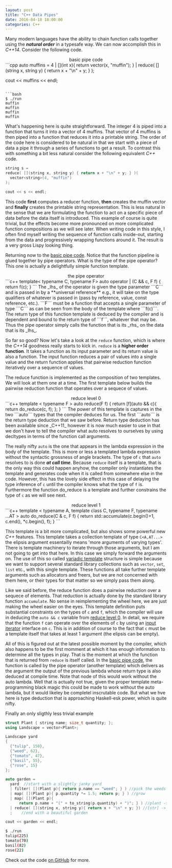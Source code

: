 ```yaml
---
layout: post
title: "C++ Data Pipes"
date: 2016-04-18 18:00:00
categories: C++
---
```


Many modern languages have the ability to chain function calls together using the **_natural order_** in a typesafe way. We can now accomplish this in _C++14_. Consider the following code.

<center class="caption"><a name="basic_pipe_code">basic pipe code</a></center>
```cpp
auto muffins =
4
| [](int x){ return vector<string>(x, "muffin"); }
| reduce( [](string x, string y) { return x + "\n" + y; } );

cout << muffins << endl;
```

```bash
$ ./run
muffin
muffin
muffin
muffin
```
What's happening here is quite straightforward. The integer 4 is piped into a function that turns it into a vector of 4 muffins. That vector of 4 muffins is then piped into a function that reduces it into a printable string. The order of the code here is considered to be natural in that we start with a piece of data a pipe it through a series of functions to get a result. To contrast this with something a bit less natural consider the following equivalent _C++_ code.

```c++
string s = 
reduce( [](string x, string y) { return x + "\n" + y; } )(
  vector<string>(4, "muffin") 
);

cout << s << endl;
```

This code **first** computes a reducer function, **then** creates the muffin vector and **finally** creates the printable string representation. This is less natural in the sense that we are formulating the function to act on a specific piece of data before the data itself is introduced. This example of course is quite trivial, but the effects become more pronounced on more complicated function compositions as we will see later. When writing code in this style, I often find myself writing the sequence of function calls inside-out, starting from the data and progressively wrapping functions around it. The result is a very gross Lispy looking thing.

Returning now to the <a href="#basic_pipe_code">basic pipe code</a>. Notice that the function pipeline is glued together by pipe operators. What is the type of the pipe operator? This one is actually a delightfully simple function template.

<center class="caption"><a name="pipe_operator">the pipe operator</a></center>
```c++
template< typename C, typename F>
auto
operator | (C && c, F f)
{
  return f(c);
}
```
The _lhs_ of the operator is given the type parameter ```C``` and is passed in by a **universal reference** e.g., it will take on the type qualifiers of whatever is passed in (pass by reference, value, const reference, etc.). ```F``` must be a function that accepts a single parameter of type ```C``` as can be seen from the body of the template where ```f(c)```. The return type of this function template is deduced by the compiler and is dependent and bound to the return type of ```f```, whatever that may be. Thus the pipe operator simply calls the function that is its _rhs_ on the data that is its _lhs_.

So far so good? Now let's take a look at the ```reduce``` function, which is where the _C++14_ goodness really starts to kick in. ```reduce``` is a **higher order function**. It takes a function as its input parameter and its return value is also a function. The input function reduces a pair of values into a single value and the return function applies that pairwise reduction function iteratively over a sequence of values.

The reduce function is implemented as the composition of two templates. We will look at them one at a time. The first template below builds the pairwise reduction function that operates over a sequece of values.

<center class="caption"><a name="reduce_0">reduce level 0</a></center>
```c++
template < typename F >
auto
reduce(F f)
{
  return [f](auto && c){ return do_reduce(c, f); };
}
```
The power of this template is captures in the two ```auto``` types that the compiler deduces for us. The first ```auto``` is the return type deduction that we saw before. Return type deduction has been available since _C++11_ however it is now much easier to use in that we don't have to tell the compiler what auto resolves to ourselves by using decltypes in terms of the function call arguments.

The really nifty ```auto``` is the one that appears in the lambda expression in the body of the template. This is more or less a templated lambda expression without the syntactic grossness of angle brackets. The type of ```c``` that ```auto``` resolves to is done ***at call time***. Because ```reduce``` itself is a template, that is the only way this could happen anyhow, the compiler only instantiates the template and generates code when it is called from somewhere else in the code. However, this has the lovely side effect in this case of delaying the type inference of ```c``` until the compiler knows what the type of ```f``` is. Furthermore the function do_reduce is a template and further constrains the type of ```c``` as we will see next.

<center class="caption"><a name="reduce_1">reduce level 1</a></center>
```c++
template < 
  typename A,
  template <typename, typename...> class C, 
  typename F, typename ...AT
>
auto
do_reduce(C<A,AT...> & c, F f)
{
  return std::accumulate(c.begin()+1, c.end(), *c.begin(), f);
}
```

This template is a bit more complicated, but also shows some powerful new _C++_ features. This template takes a collection template of type ```C<A,AT...>``` the elipsis argument essentailly means 'more arguments of varying types'. There is template machinery to iterate through those arguments, but I am not going to get into that here. In this case we simply forward the arguments on. The use of this so called [variadic template](http://en.cppreference.com/w/cpp/language/parameter_pack) structure is simple because we want to support several standard library collections such as ```vector```, ```set```, ```list``` etc., with this single template. These functions all take further template arguments such as allocators and freers, but we are not concerned with them here, or their types for that matter so we simply pass them along.

Like we said before, the reduce function does a pairwise reduction over a sequece of elements. That reduction is actually done by the standard library function ```accumulate```. No sense in reimplementing the wheel here, we are just making the wheel easier on the eyes. This template definition puts substantial constraints on the types of ```c``` and ```f```, which the compiler will use in deducing the ```auto && c``` variable from <a href="#reduce_0">reduce level 0</a>. In detail, we require that the function ```f``` can operate over the elements of ```c``` by using an [input iterator](http://en.cppreference.com/w/cpp/concept/InputIterator) interface on ```c```. This is in addition of course to the fact that ```c``` must be a template itself that takes at least 1 argument (the elipsis can be empty).

All of this is figured out at the latest possible moment by the compiler, which also happens to be the first momment at which it has enough information to determine all the types in play. That is the moment at which the function that is returned from ```reduce``` is itself called. In the  [basic pipe code](#basic_pipe_code), the function is called by the pipe operator (another template) which delivers as the argument the output of the previous lambda whose return type is also deduced at compile time. Note that node of this would work without the auto lambda. Well that is actually not true, given the proper template meta-programming black magic this could be made to work without the auto lambda, but it would likeley be completel inscrutable code. But what we hve here is type deduction that is approaching Haskell-esk power, which is quite nifty.

Finally an only sligthly less trivial example

```c++
struct Plant { string name; size_t quantity; };
using Landscape = vector<Plant>;

Landscape yard
{
  {"tulip", 150},
  {"weed", 62},
  {"tomato", 47},
  {"basil", 55},
  {"rose", 15}
};

auto garden =
  yard  //start with a slightly janky yard
  | filter( [](Plant p){ return p.name == "weed"; } ) //pick the weeds
  | map( [](Plant p){ p.quantity *= 1.5; return p; } ) //grow
  | map( [](Plant p){ 
      return p.name + "(" + to_string(p.quantity) + ")"; } ) //plant -> str
  | reduce( [](string x, string y){ return x + "\n" + y; }) //[str] -> str
  ;    //end with a beautiful garden

cout << garden << endl;
```
```bash
$ ./run
tulip(225)
tomato(70)
basil(82)
rose(22)
```

Check out the code [on GitHub](https://github.com/rcgoodfellow/pipes) for more.
